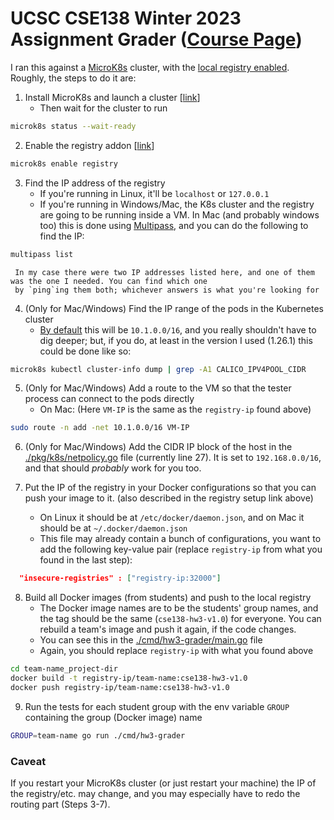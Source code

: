 # UCSC CSE138 Winter 2023 Assignment Grader ([Course Page](https://github.com/palvaro/CSE138-Winter23))

I ran this against a [MicroK8s](https://microk8s.io) cluster, with the
[local registry enabled](https://microk8s.io/docs/registry-built-in). Roughly, the steps to do it are:

1. Install MicroK8s and launch a cluster [[link](https://microk8s.io/#install-microk8s)]
   - Then wait for the cluster to run
```bash
microk8s status --wait-ready
```

2. Enable the registry addon [[link](https://microk8s.io/docs/registry-built-in)]
```bash
microk8s enable registry
```

3. Find the IP address of the registry
   - If you're running in Linux, it'll be `localhost` or `127.0.0.1`
   - If you're running in Windows/Mac, the K8s cluster and the registry are going to be running inside a VM. In Mac
     (and probably windows too) this is done using [Multipass](https://multipass.run), and you can do the following
     to find the IP:
```bash
multipass list
```
     In my case there were two IP addresses listed here, and one of them was the one I needed. You can find which one
     by `ping`ing them both; whichever answers is what you're looking for

4. (Only for Mac/Windows) Find the IP range of the pods in the Kubernetes cluster
   - [By default](https://microk8s.io/docs/change-cidr) this will be `10.1.0.0/16`, and you really shouldn't have to
     dig deeper; but, if you do, at least in the version I used (1.26.1) this could be done like so:
```bash
microk8s kubectl cluster-info dump | grep -A1 CALICO_IPV4POOL_CIDR
```

5. (Only for Mac/Windows) Add a route to the VM so that the tester process can connect to the pods directly
   - On Mac: (Here `VM-IP` is the same as the `registry-ip` found above)
```bash
sudo route -n add -net 10.1.0.0/16 VM-IP
```

6. (Only for Mac/Windows) Add the CIDR IP block of the host in the [./pkg/k8s/netpolicy.go](./pkg/k8s/netpolicy.go)
   file (currently line 27). It is set to `192.168.0.0/16`, and that should *probably* work for you too.

7. Put the IP of the registry in your Docker configurations so that you can push your image to it. (also described in
   the registry setup link above)
   - On Linux it should be at `/etc/docker/daemon.json`, and on Mac it should be at `~/.docker/daemon.json`
   - This file may already contain a bunch of configurations, you want to add the following key-value pair (replace
     `registry-ip` from what you found in the last step):
```json
  "insecure-registries" : ["registry-ip:32000"]
```

8. Build all Docker images (from students) and push to the local registry
   - The Docker image names are to be the students' group names, and the tag should be the same (`cse138-hw3-v1.0`) for
     everyone. You can rebuild a team's image and push it again, if the code changes.
   - You can see this in the [./cmd/hw3-grader/main.go](cmd/hw3-grader/main.go) file
   - Again, you should replace `registry-ip` with what you found above
```bash
cd team-name_project-dir
docker build -t registry-ip/team-name:cse138-hw3-v1.0
docker push registry-ip/team-name:cse138-hw3-v1.0
```

9. Run the tests for each student group with the env variable `GROUP` containing the group (Docker image) name
```bash
GROUP=team-name go run ./cmd/hw3-grader
```

### Caveat
If you restart your MicroK8s cluster (or just restart your machine) the IP of the registry/etc. may change, and you may
especially have to redo the routing part (Steps 3-7).
